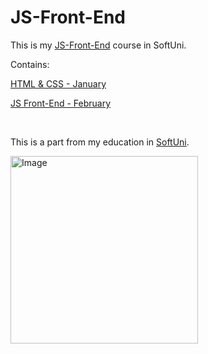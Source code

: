 # JS-Front-End

This is my
[JS-Front-End](https://softuni.bg/modules/132/js-front-end/1450) course in SoftUni.

Contains:

[HTML & CSS  - January](https://softuni.bg/trainings/4361/html-and-css-january-2024)

[JS Front-End - February](https://softuni.bg/trainings/4362/js-front-end-february-2024)

<br>

This is a part from my education in [SoftUni](https://softuni.bg/).

<img alt='Image' width="300px" src="https://softuni.bg/Content/images/open-graph/university-default-og.png"/>

